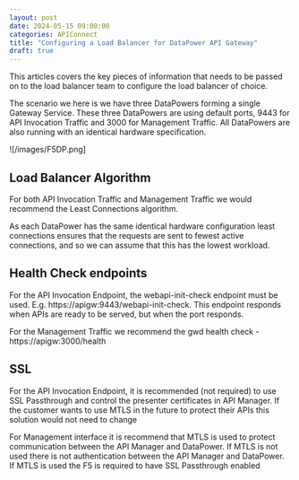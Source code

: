 ```yaml
---
layout: post
date: 2024-05-15 09:00:00
categories: APIConnect
title: "Configuring a Load Balancer for DataPower API Gateway"
draft: true
---
```


This articles covers the key pieces of information that needs to be passed on to the load balancer team to configure the load balancer of choice.

<!--more-->
The scenario we here is we have three DataPowers forming a single Gateway Service. These three DataPowers are using default ports, 9443 for API Invocation Traffic and 3000 for Management Traffic. All DataPowers are also running with an identical hardware specification.

![/images/F5DP.png]

## Load Balancer Algorithm

For both API Invocation Traffic and Management Traffic we would recommend the Least Connections algorithm.

As each DataPower has the same identical hardware configuration least connections ensures that the requests are sent to fewest active connections, and so we can assume that this has the lowest workload.

## Health Check endpoints

For the API Invocation Endpoint,  the webapi-init-check endpoint must be used. E.g.  https://apigw:9443/webapi-init-check. This endpoint responds when APIs are ready to be served, but when the port responds.

For the Management Traffic we recommend the gwd health check - https://apigw:3000/health

## SSL

For the API Invocation Endpoint, it is recommended (not required) to use SSL Passthrough and control the presenter certificates in API Manager. If the customer wants to use MTLS in the future to protect their APIs this solution would not need to change

For Management interface it is recommend that MTLS is used to protect communication between the API Manager and DataPower. If MTLS is not used there is not authentication between the API Manager and DataPower. If MTLS is used the F5 is required to have SSL Passthrough enabled
